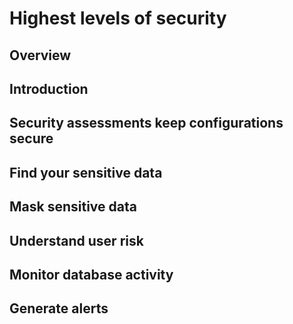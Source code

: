 # Highest levels of security

## Overview

## Introduction

[](youtube:UUc26bpdFnc?list=PLdtXkK5KBY54RJ5ZVZiqSzN8i-yP8Oxvr)

## Security assessments keep configurations secure

[](youtube:UUc26bpdFnc?start=113)

## Find your sensitive data

[](youtube:UUc26bpdFnc?start=182)

## Mask sensitive data

[](youtube:UUc26bpdFnc?start=227)

## Understand user risk

[](youtube:UUc26bpdFnc?start=270)

## Monitor database activity

[](youtube:UUc26bpdFnc?start=321)

## Generate alerts

[](youtube:UUc26bpdFnc?start=381)